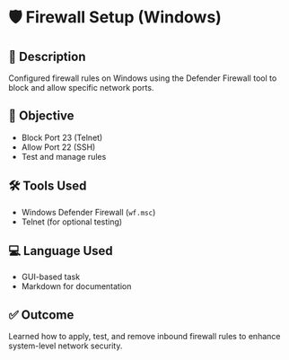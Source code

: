 #  🛡️  Firewall Setup (Windows)

## 📄 Description
Configured firewall rules on Windows using the Defender Firewall tool to block and allow specific network ports.

## 🎯 Objective
- Block Port 23 (Telnet)
- Allow Port 22 (SSH)
- Test and manage rules

## 🛠 Tools Used
- Windows Defender Firewall (`wf.msc`)
- Telnet (for optional testing)

## 💻 Language Used
- GUI-based task
- Markdown for documentation

## ✅ Outcome
Learned how to apply, test, and remove inbound firewall rules to enhance system-level network security.
